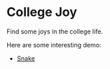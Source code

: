 # College Joy

Find some joys in the college life.

Here are some interesting demo:

- [Snake](./snake)
  